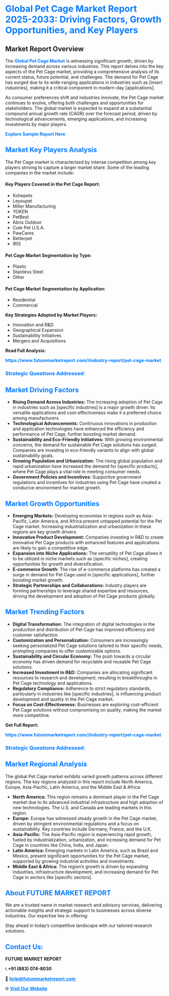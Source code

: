 <h1 style="color: #007BFF;">Global Pet Cage Market Report 2025-2033: Driving Factors, Growth Opportunities, and Key Players</h1>

<section id="overview">
<h2>Market Report Overview</h2>
<p>The <a href="https://www.futuremarketreport.com//industry-report/pet-cage-market" style="color: #007BFF; text-decoration: none;"><strong>Global Pet Cage Market</strong></a> is witnessing significant growth, driven by increasing demand across various industries. This report delves into the key aspects of the Pet Cage market, providing a comprehensive analysis of its current status, future potential, and challenges. The demand for Pet Cage has surged due to its wide-ranging applications in industries such as [insert industries], making it a critical component in modern-day [applications].</p>
<p>As consumer preferences shift and industries innovate, the Pet Cage market continues to evolve, offering both challenges and opportunities for stakeholders. The global market is expected to expand at a substantial compound annual growth rate (CAGR) over the forecast period, driven by technological advancements, emerging applications, and increasing investments by major players.</p>
</section>

<section id="overview">
<p><a href="https://www.futuremarketreport.com//request-sample/reportId=84962" style="color: #007BFF; text-decoration: none;"><strong>Explore Sample Report Here</strong></a></p>
</section>

<section id="key-players">
<h2 style="color: #007BFF;">Market Key Players Analysis</h2>
<p>The Pet Cage market is characterized by intense competition among key players striving to capture a larger market share. Some of the leading companies in the market include:</p>
<h4>Key Players Covered in the Pet Cage Report:</h4>
<ul><li>Kohepets</li><li>Leyoupet</li><li>Miller Manufacturing</li><li>YOKEN</li><li>PetBest</li><li>Abris Outdoor</li><li>Cute Pet U.S.A.</li><li>PawCares</li><li>Betterpet</li><li>IRIS</li></ul>
<h4>Pet Cage Market Segmentation by Type:</h4>
<ul><li>Plastic</li><li>Stainless Steel</li><li>Other</li></ul>

<h4>Pet Cage Market Segmentation by Application:</h4>
<ul><li>Residential</li><li>Commercial</li></ul>
<p><strong>Key Strategies Adopted by Market Players:</strong></p>
<ul>
<li>Innovation and R&D</li>
<li>Geographical Expansion</li>
<li>Sustainability Initiatives</li>
<li>Mergers and Acquisitions</li>
</ul>
</section>

<section>
<p><strong>Read Full Analysis: </strong></p><a href="https://www.futuremarketreport.com//industry-report/pet-cage-market" style="color: #007BFF; text-decoration: none;"><strong>https://www.futuremarketreport.com//industry-report/pet-cage-market</strong></a>
<h3 style="color: #007BFF;">Strategic Questions Addressed:</h3>
</section>

<section id="driving-factors">
<h2 style="color: #007BFF;">Market Driving Factors</h2>
<ul>
<li><strong>Rising Demand Across Industries:</strong> The increasing adoption of Pet Cage in industries such as [specific industries] is a major growth driver. Its versatile applications and cost-effectiveness make it a preferred choice among manufacturers.</li>
<li><strong>Technological Advancements:</strong> Continuous innovations in production and application technologies have enhanced the efficiency and performance of Pet Cage, further boosting market demand.</li>
<li><strong>Sustainability and Eco-Friendly Initiatives:</strong> With growing environmental concerns, the demand for sustainable Pet Cage solutions has surged. Companies are investing in eco-friendly variants to align with global sustainability goals.</li>
<li><strong>Growing Population and Urbanization:</strong> The rising global population and rapid urbanization have increased the demand for [specific products], where Pet Cage plays a vital role in meeting consumer needs.</li>
<li><strong>Government Policies and Incentives:</strong> Supportive government regulations and incentives for industries using Pet Cage have created a conducive environment for market growth.</li>
</ul>
</section>

<section id="growth-opportunities">
<h2 style="color: #007BFF;">Market Growth Opportunities</h2>
<ul>
<li><strong>Emerging Markets:</strong> Developing economies in regions such as Asia-Pacific, Latin America, and Africa present untapped potential for the Pet Cage market. Increasing industrialization and urbanization in these regions are key growth drivers.</li>
<li><strong>Innovative Product Development:</strong> Companies investing in R&D to create innovative Pet Cage products with enhanced features and applications are likely to gain a competitive edge.</li>
<li><strong>Expansion into Niche Applications:</strong> The versatility of Pet Cage allows it to be utilized in niche markets such as [specific niches], creating opportunities for growth and diversification.</li>
<li><strong>E-commerce Growth:</strong> The rise of e-commerce platforms has created a surge in demand for Pet Cage used in [specific applications], further boosting market growth.</li>
<li><strong>Strategic Partnerships and Collaborations:</strong> Industry players are forming partnerships to leverage shared expertise and resources, driving the development and adoption of Pet Cage products globally.</li>
</ul>
</section>

<section id="trending-factors">
<h2 style="color: #007BFF;">Market Trending Factors</h2>
<ul>
<li><strong>Digital Transformation:</strong> The integration of digital technologies in the production and distribution of Pet Cage has improved efficiency and customer satisfaction.</li>
<li><strong>Customization and Personalization:</strong> Consumers are increasingly seeking personalized Pet Cage solutions tailored to their specific needs, prompting companies to offer customizable options.</li>
<li><strong>Sustainability and Circular Economy:</strong> The push towards a circular economy has driven demand for recyclable and reusable Pet Cage solutions.</li>
<li><strong>Increased Investment in R&D:</strong> Companies are allocating significant resources to research and development, resulting in breakthroughs in Pet Cage technology and applications.</li>
<li><strong>Regulatory Compliance:</strong> Adherence to strict regulatory standards, particularly in industries like [specific industries], is influencing product development and quality in the Pet Cage market.</li>
<li><strong>Focus on Cost-Effectiveness:</strong> Businesses are exploring cost-efficient Pet Cage solutions without compromising on quality, making the market more competitive.</li>
</ul>
</section>

<section>
<p><strong>Get Full Report: </strong></p><a href="https://www.futuremarketreport.com//industry-report/pet-cage-market" style="color: #007BFF; text-decoration: none;"><strong>https://www.futuremarketreport.com//industry-report/pet-cage-market</strong></a>
<h3 style="color: #007BFF;">Strategic Questions Addressed:</h3>
</section>


<section id="regional-analysis">
<h2 style="color: #007BFF;">Market Regional Analysis</h2>
<p>The global Pet Cage market exhibits varied growth patterns across different regions. The key regions analyzed in this report include North America, Europe, Asia-Pacific, Latin America, and the Middle East & Africa:</p>
<ul>
<li><strong>North America:</strong> This region remains a dominant player in the Pet Cage market due to its advanced industrial infrastructure and high adoption of new technologies. The U.S. and Canada are leading markets in this region.</li>
<li><strong>Europe:</strong> Europe has witnessed steady growth in the Pet Cage market, driven by stringent environmental regulations and a focus on sustainability. Key countries include Germany, France, and the U.K.</li>
<li><strong>Asia-Pacific:</strong> The Asia-Pacific region is experiencing rapid growth, fueled by industrialization, urbanization, and increasing demand for Pet Cage in countries like China, India, and Japan.</li>
<li><strong>Latin America:</strong> Emerging markets in Latin America, such as Brazil and Mexico, present significant opportunities for the Pet Cage market, supported by growing industrial activities and investments.</li>
<li><strong>Middle East & Africa:</strong> The region’s growth is driven by expanding industries, infrastructure development, and increasing demand for Pet Cage in sectors like [specific sectors].</li>
</ul>
</section>

<footer>
<h2 style="color: #007BFF;">About FUTURE MARKET REPORT</h2>
<p>We are a trusted name in market research and advisory services, delivering actionable insights and strategic support to businesses across diverse industries. Our expertise lies in offering:</p>

<p>Stay ahead in today’s competitive landscape with our tailored research solutions.</p>

<h2 style="color: #007BFF;">Contact Us:</h2>
<p><strong>FUTURE MARKET REPORT</strong></p>
<p>📞 <strong>+91 (883) 074-8030</strong></p>
<p>📧 <strong><a href="mailto:help@futuremarketreport.com" style="color: #007BFF;">help@futuremarketreport.com</a></strong></p>
<p>🌐 <strong><a href="https://www.futuremarketreport.com/" style="color: #007BFF;">Visit Our Website</a></strong></p>
</footer>
